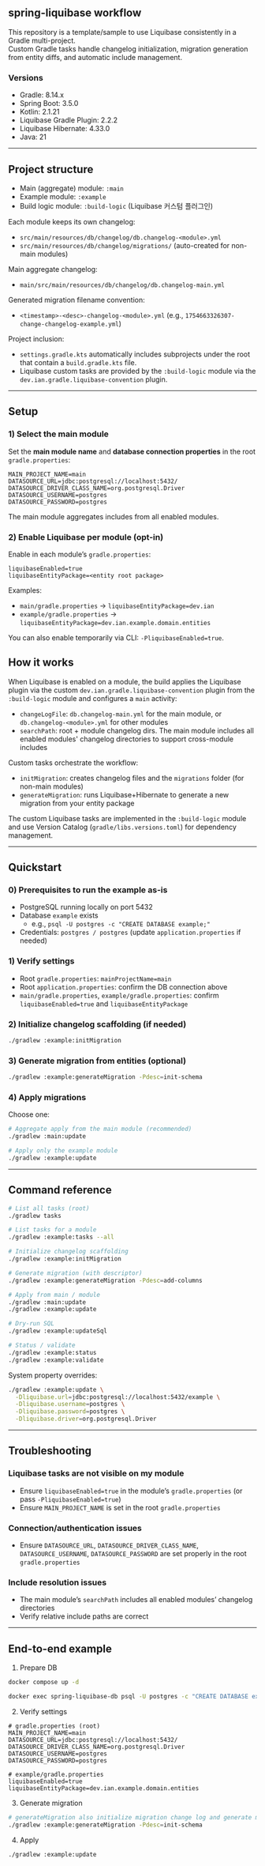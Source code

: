 ## spring-liquibase workflow

This repository is a template/sample to use Liquibase consistently in a Gradle multi-project.  
Custom Gradle tasks handle changelog initialization, migration generation from entity diffs, and automatic include management.

### Versions

- Gradle: 8.14.x
- Spring Boot: 3.5.0
- Kotlin: 2.1.21
- Liquibase Gradle Plugin: 2.2.2
- Liquibase Hibernate: 4.33.0
- Java: 21

---

## Project structure

- Main (aggregate) module: `:main`
- Example module: `:example`
- Build logic module: `:build-logic` (Liquibase 커스텀 플러그인)

Each module keeps its own changelog:

- `src/main/resources/db/changelog/db.changelog-<module>.yml`
- `src/main/resources/db/changelog/migrations/` (auto-created for non-main modules)

Main aggregate changelog:

- `main/src/main/resources/db/changelog/db.changelog-main.yml`

Generated migration filename convention:

- `<timestamp>-<desc>-changelog-<module>.yml` (e.g., `1754663326307-change-changelog-example.yml`)

Project inclusion:

- `settings.gradle.kts` automatically includes subprojects under the root that contain a `build.gradle.kts` file.
- Liquibase custom tasks are provided by the `:build-logic` module via the `dev.ian.gradle.liquibase-convention` plugin.

---

## Setup

### 1) Select the main module

Set the **main module name** and **database connection properties** in the root `gradle.properties`:

```properties
MAIN_PROJECT_NAME=main
DATASOURCE_URL=jdbc:postgresql://localhost:5432/
DATASOURCE_DRIVER_CLASS_NAME=org.postgresql.Driver
DATASOURCE_USERNAME=postgres
DATASOURCE_PASSWORD=postgres
```

The main module aggregates includes from all enabled modules.

### 2) Enable Liquibase per module (opt-in)

Enable in each module’s `gradle.properties`:

```properties
liquibaseEnabled=true
liquibaseEntityPackage=<entity root package>
```

Examples:

- `main/gradle.properties` → `liquibaseEntityPackage=dev.ian`
- `example/gradle.properties` → `liquibaseEntityPackage=dev.ian.example.domain.entities`

You can also enable temporarily via CLI: `-PliquibaseEnabled=true`.

## How it works

When Liquibase is enabled on a module, the build applies the Liquibase plugin via the custom `dev.ian.gradle.liquibase-convention` plugin from the `:build-logic` module and configures a `main` activity:

- `changeLogFile`: `db.changelog-main.yml` for the main module, or `db.changelog-<module>.yml` for other modules
- `searchPath`: root + module changelog dirs. The main module includes all enabled modules' changelog directories to support cross-module includes

Custom tasks orchestrate the workflow:

- `initMigration`: creates changelog files and the `migrations` folder (for non-main modules)
- `generateMigration`: runs Liquibase+Hibernate to generate a new migration from your entity package

The custom Liquibase tasks are implemented in the `:build-logic` module and use Version Catalog (`gradle/libs.versions.toml`) for dependency management.

---

## Quickstart

### 0) Prerequisites to run the example as-is

- PostgreSQL running locally on port 5432
- Database `example` exists
  - e.g., `psql -U postgres -c "CREATE DATABASE example;"`
- Credentials: `postgres / postgres` (update `application.properties` if needed)

### 1) Verify settings

- Root `gradle.properties`: `mainProjectName=main`
- Root `application.properties`: confirm the DB connection above
- `main/gradle.properties`, `example/gradle.properties`: confirm `liquibaseEnabled=true` and `liquibaseEntityPackage`

### 2) Initialize changelog scaffolding (if needed)

```bash
./gradlew :example:initMigration
```

### 3) Generate migration from entities (optional)

```bash
./gradlew :example:generateMigration -Pdesc=init-schema
```

### 4) Apply migrations

Choose one:

```bash
# Aggregate apply from the main module (recommended)
./gradlew :main:update

# Apply only the example module
./gradlew :example:update
```

---

## Command reference

```bash
# List all tasks (root)
./gradlew tasks

# List tasks for a module
./gradlew :example:tasks --all

# Initialize changelog scaffolding
./gradlew :example:initMigration

# Generate migration (with descriptor)
./gradlew :example:generateMigration -Pdesc=add-columns

# Apply from main / module
./gradlew :main:update
./gradlew :example:update

# Dry-run SQL
./gradlew :example:updateSql

# Status / validate
./gradlew :example:status
./gradlew :example:validate
```

System property overrides:

```bash
./gradlew :example:update \
  -Dliquibase.url=jdbc:postgresql://localhost:5432/example \
  -Dliquibase.username=postgres \
  -Dliquibase.password=postgres \
  -Dliquibase.driver=org.postgresql.Driver
```

---

## Troubleshooting

### Liquibase tasks are not visible on my module

- Ensure `liquibaseEnabled=true` in the module’s `gradle.properties` (or pass `-PliquibaseEnabled=true`)
- Ensure `MAIN_PROJECT_NAME` is set in the root `gradle.properties`

### Connection/authentication issues

- Ensure `DATASOURCE_URL`, `DATASOURCE_DRIVER_CLASS_NAME`, `DATASOURCE_USERNAME`, `DATASOURCE_PASSWORD` are set properly in the root `gradle.properties`

### Include resolution issues

- The main module’s `searchPath` includes all enabled modules’ changelog directories
- Verify relative include paths are correct

---

## End-to-end example

1) Prepare DB

```bash
docker compose up -d 

docker exec spring-liquibase-db psql -U postgres -c "CREATE DATABASE example;"
```

2) Verify settings

```properties
# gradle.properties (root)
MAIN_PROJECT_NAME=main
DATASOURCE_URL=jdbc:postgresql://localhost:5432/
DATASOURCE_DRIVER_CLASS_NAME=org.postgresql.Driver
DATASOURCE_USERNAME=postgres
DATASOURCE_PASSWORD=postgres

# example/gradle.properties
liquibaseEnabled=true
liquibaseEntityPackage=dev.ian.example.domain.entities
```

3) Generate migration

```bash
# generateMigration also initialize migration change log and generate migration file.
./gradlew :example:generateMigration -Pdesc=init-schema
```

4) Apply

```bash
./gradlew :example:update
```
